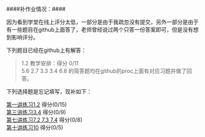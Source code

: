 ####补作业情况：####

因为看到学堂在线上评分太低，一部分是由于我疏忽没有提交，另外一部分是由于有一些题目在github上面答了，老师曾经说过两个只答一份答案即可，但是没有想到影响评分。

下列题目已经在github上有解答：

> 1.2 教学安排：得分 0/11 <br />
  5.6 2.7 3.3 3.4 6.8 的简答题均在github的proc上面有对应习题并做了回答。<br />
  
下列选择题是忘记填写，现补如下：

[第一讲练习1.2](https://github.com/yangjun12/os_exercises/edit/master/all/1.2.md) 得分(0/15) <br />
[第三讲练习3.4](https://github.com/yangjun12/os_exercises/edit/master/all/3.4.md) 得分(0/9) <br />
[第七讲练习7.2 7.3 7.4](https://github.com/yangjun12/os_exercises/edit/master/all/7.34.md) 得分(0/8) <br />
[第十讲练习10](https://github.com/yangjun12/os_exercises/edit/master/all/10.md) 得分(0/5) <br />


